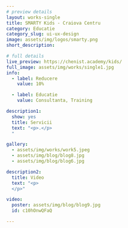```yaml
---
# preview details
layout: works-single
title: SMARTY Kids - Craiova Centru
category: Educatie
category_slug: ui-ux-design
image: assets/img/logos/smarty.png
short_description: 

# full details
live_preview: https://chenist.academy/kids/
full_image: assets/img/works/single1.jpg
info:
  - label: Reducere
    value: 10%

  - label: Educatie
    value: Consultanta, Training

description1:
  show: yes
  title: Servicii
  text: "<p>.</p>
  "

gallery:
  - assets/img/works/work5.jpeg
  - assets/img/blog/blog8.jpg
  - assets/img/blog/blog6.jpg

description2:
  title: Video
  text: "<p>
  </p>"

video:
  poster: assets/img/blog/blog9.jpg
  id: c10hOnwQFaQ

---
```

